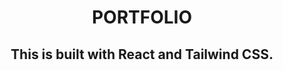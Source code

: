 <h1 align="center">PORTFOLIO </h1>

## <p align="center">This is built with React and Tailwind CSS.</p>